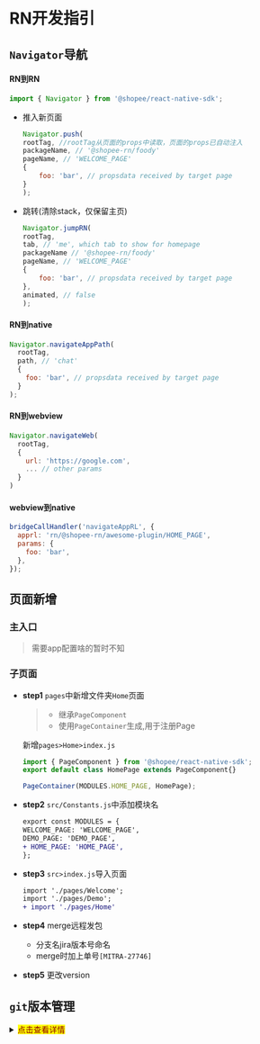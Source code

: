 
# RN开发指引
## `Navigator`导航
#### RN到RN
```js
import { Navigator } from '@shopee/react-native-sdk';
```
- 推入新页面
    ```js
    Navigator.push(
    rootTag, //rootTag从页面的props中读取，页面的props已自动注入
    packageName, // '@shopee-rn/foody'
    pageName, // 'WELCOME_PAGE'
    {
        foo: 'bar', // propsdata received by target page
    }
    );
    ```
- 跳转(清除stack，仅保留主页)

    ``` js
    Navigator.jumpRN(
    rootTag,
    tab, // 'me', which tab to show for homepage
    packageName // '@shopee-rn/foody'
    pageName, // 'WELCOME_PAGE'
    {
        foo: 'bar', // propsdata received by target page
    },
    animated, // false
    );
    ```
#### RN到native
```js
Navigator.navigateAppPath(
  rootTag,
  path, // 'chat'
  {
    foo: 'bar', // propsdata received by target page
  }
);
```

#### RN到webview
```js
Navigator.navigateWeb(
  rootTag,
  {
    url: 'https://google.com',
    ... // other params
  }
)
```

#### webview到native
```js
bridgeCallHandler('navigateAppRL', {
  apprl: 'rn/@shopee-rn/awesome-plugin/HOME_PAGE',
  params: {
    foo: 'bar',
  },
});
```

## 页面新增
### 主入口
> 需要app配置啥的暂时不知

### 子页面
- **step1** `pages`中新增文件夹`Home`页面
    > - 继承`PageComponent`
    > - 使用`PageContainer`生成,用于注册Page

    新增`pages>Home>index.js`
    ```js
    import { PageComponent } from '@shopee/react-native-sdk';
    export default class HomePage extends PageComponent{}

    PageContainer(MODULES.HOME_PAGE, HomePage);
    ```
- **step2** `src/Constants.js`中添加模块名

    ```diff
    export const MODULES = {
    WELCOME_PAGE: 'WELCOME_PAGE',
    DEMO_PAGE: 'DEMO_PAGE',
    + HOME_PAGE: 'HOME_PAGE',
    };
    ```

- **step3** `src>index.js`导入页面
    ```diff
    import './pages/Welcome';
    import './pages/Demo';
    + import './pages/Home'
    ```
- **step4** merge远程发包
  - 分支名jira版本号命名
  - merge时加上单号`[MITRA-27746] `
- **step5** 更改version

## `git`版本管理
<details>
  <summary><mark><font color=darkred>点击查看详情</font></mark></summary>
<div>
<table>
<thead>
<tr>
<th>分支</th>
<th>命名</th>
<th>说明</th>
</tr>
</thead>
<tbody>
<tr>
<td>master</td>
<td>live-[版本号]-[发布日期]-(hotfix-[Jira单])</td>
<td>tag命名规范</td>
</tr>
<tr>
<td>release</td>
<td>release-[版本号]-[发布日期]</td>
<td>用于uat，从master拉取</td>
</tr>
<tr>
<td>test</td>
<td>test-[版本号]-[发布日期]</td>
<td></td>
</tr>
<tr>
<td>feature</td>
<td>feature-MITAR-XXXX-[描述]</td>
<td>从master拉取，MITRA-XXXX 表示 JIRA 的 TASK 编号</td>
</tr>
<tr>
<td>hotfix</td>
<td>hotfix-[Bug编号]</td>
<td>从 master 分支拉取，JIRA 的 BUG 编号</td>
</tr>
</tbody>
</table>
</div>
</details>


